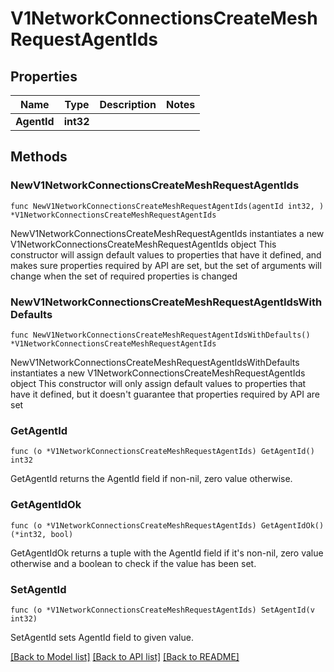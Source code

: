 # V1NetworkConnectionsCreateMeshRequestAgentIds

## Properties

Name | Type | Description | Notes
------------ | ------------- | ------------- | -------------
**AgentId** | **int32** |  | 

## Methods

### NewV1NetworkConnectionsCreateMeshRequestAgentIds

`func NewV1NetworkConnectionsCreateMeshRequestAgentIds(agentId int32, ) *V1NetworkConnectionsCreateMeshRequestAgentIds`

NewV1NetworkConnectionsCreateMeshRequestAgentIds instantiates a new V1NetworkConnectionsCreateMeshRequestAgentIds object
This constructor will assign default values to properties that have it defined,
and makes sure properties required by API are set, but the set of arguments
will change when the set of required properties is changed

### NewV1NetworkConnectionsCreateMeshRequestAgentIdsWithDefaults

`func NewV1NetworkConnectionsCreateMeshRequestAgentIdsWithDefaults() *V1NetworkConnectionsCreateMeshRequestAgentIds`

NewV1NetworkConnectionsCreateMeshRequestAgentIdsWithDefaults instantiates a new V1NetworkConnectionsCreateMeshRequestAgentIds object
This constructor will only assign default values to properties that have it defined,
but it doesn't guarantee that properties required by API are set

### GetAgentId

`func (o *V1NetworkConnectionsCreateMeshRequestAgentIds) GetAgentId() int32`

GetAgentId returns the AgentId field if non-nil, zero value otherwise.

### GetAgentIdOk

`func (o *V1NetworkConnectionsCreateMeshRequestAgentIds) GetAgentIdOk() (*int32, bool)`

GetAgentIdOk returns a tuple with the AgentId field if it's non-nil, zero value otherwise
and a boolean to check if the value has been set.

### SetAgentId

`func (o *V1NetworkConnectionsCreateMeshRequestAgentIds) SetAgentId(v int32)`

SetAgentId sets AgentId field to given value.



[[Back to Model list]](../README.md#documentation-for-models) [[Back to API list]](../README.md#documentation-for-api-endpoints) [[Back to README]](../README.md)


